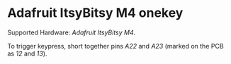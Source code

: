 # Adafruit ItsyBitsy M4 onekey

Supported Hardware: *Adafruit ItsyBitsy M4*.

To trigger keypress, short together pins *A22* and *A23* (marked on the PCB as *12* and *13*).
